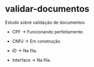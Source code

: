 # validar-documentos
Estudo sobre validação de documentos

* CPF → Funcionando perfeitamente.
* CNPJ → Em construção.
* ID → Na fila.

* Interface → Na fila.
